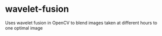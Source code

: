 # wavelet-fusion
Uses wavelet fusion in OpenCV to blend images taken at different hours to one optimal image

